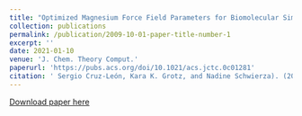 ```yaml
---
title: "Optimized Magnesium Force Field Parameters for Biomolecular Simulations with Accurate Solvation, Ion-Binding, and Water-Exchange Properties"
collection: publications
permalink: /publication/2009-10-01-paper-title-number-1
excerpt: ''
date: 2021-01-10
venue: 'J. Chem. Theory Comput.'
paperurl: 'https://pubs.acs.org/doi/10.1021/acs.jctc.0c01281'
citation: ' Sergio Cruz-León, Kara K. Grotz, and Nadine Schwierza). (2021). &quot;Optimized Magnesium Force Field Parameters for Biomolecular Simulations with Accurate Solvation, Ion-Binding, and Water-Exchange Properties.&quot; <i>J. Chem. Theory Comput.</i>. <b>17</b>, 4, 2530–2540.'
---
```


[Download paper here](https://pubs.acs.org/doi/10.1021/acs.jctc.0c01281)
